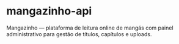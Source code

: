 # mangazinho-api
Mangazinho — plataforma de leitura online de mangás com painel administrativo para gestão de títulos, capítulos e uploads.
